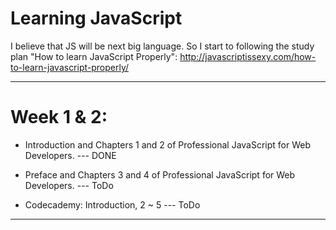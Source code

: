 Learning JavaScript
===

I believe that JS will be next big language. So I start to following the study plan "How to learn JavaScript Properly": http://javascriptissexy.com/how-to-learn-javascript-properly/

***
# Week 1 & 2:

* Introduction and Chapters 1 and 2 of Professional JavaScript for Web Developers. --- DONE

* Preface and Chapters 3 and 4 of Professional JavaScript for Web Developers. --- ToDo

* Codecademy: Introduction, 2 ~ 5 --- ToDo 
***